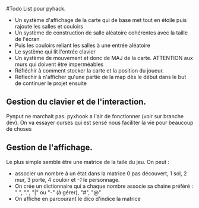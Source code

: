 #Todo List pour pyhack.

- Un système d'affichage de la carte qui de base met tout en étoile puis rajoute les salles et couloirs
- Un système de construction de salle aléatoire cohérentes avec la taille de l'écran
- Puis les couloirs reliant les salles à une entrée aléatoire
- Le système qui lit l'entrée clavier
- Un système de mouvement et donc de MAJ de la carte. ATTENTION aux murs qui doivent être imperméables
- Réfléchir à comment stocker la carte et la position du joueur.
- Réflechir à n'afficher qu'une partie de la map dès le début dans le but de continuer le projet ensuite


## Gestion du clavier et de l'interaction.

Pynput ne marchait pas.
pyxhook a l'air de fonctionner (voir sur branche dev).
On va essayer curses qui est sensé nous faciliter la vie pour beaucoup de choses

## Gestion de l'affichage.

Le plus simple semble être une matrice de la taile du jeu.
On peut :

- associer un nombre à un état dans la matrice 0 pas découvert, 1 sol, 2 mur, 3 porte, 4 couloir et *-1* le personnage.
- On crée un dictionnaire qui a chaque nombre associe sa chaine préféré : " ", ".", "|" ou "-" (à gérer), "#", "@"
- On affiche en parcourant le dico d'indice la matrice

